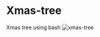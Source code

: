 # Xmas-tree
Xmas tree using bash
![xmas-tree](https://github.com/shazx06/Xmas-tree/blob/main/Screenshot%20from%202021-02-06%2009-43-13.png)
